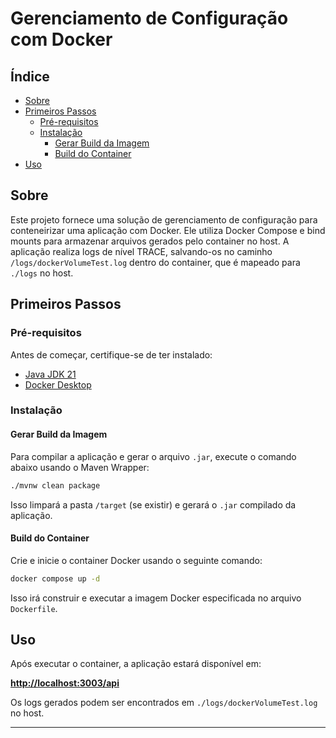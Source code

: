 
# Gerenciamento de Configuração com Docker

## Índice

- [Sobre](#sobre)
- [Primeiros Passos](#primeiros-passos)
  - [Pré-requisitos](#pré-requisitos)
  - [Instalação](#instalação)
    - [Gerar Build da Imagem](#gerar-build-da-imagem)
    - [Build do Container](#build-do-container)
- [Uso](#uso)

## Sobre

Este projeto fornece uma solução de gerenciamento de configuração para conteneirizar uma aplicação com Docker. Ele utiliza Docker Compose e bind mounts para armazenar arquivos gerados pelo container no host. A aplicação realiza logs de nível TRACE, salvando-os no caminho `/logs/dockerVolumeTest.log` dentro do container, que é mapeado para `./logs` no host.

## Primeiros Passos

### Pré-requisitos

Antes de começar, certifique-se de ter instalado:

- [Java JDK 21](https://www.oracle.com/java/technologies/javase/jdk21-archive-downloads.html)
- [Docker Desktop](https://www.docker.com/products/docker-desktop/)

### Instalação

#### Gerar Build da Imagem

Para compilar a aplicação e gerar o arquivo `.jar`, execute o comando abaixo usando o Maven Wrapper:

```bash
./mvnw clean package
```

Isso limpará a pasta `/target` (se existir) e gerará o `.jar` compilado da aplicação.

#### Build do Container

Crie e inicie o container Docker usando o seguinte comando:

```bash
docker compose up -d
```

Isso irá construir e executar a imagem Docker especificada no arquivo `Dockerfile`.

## Uso

Após executar o container, a aplicação estará disponível em:  

**[http://localhost:3003/api](http://localhost:3000/api)**


Os logs gerados podem ser encontrados em `./logs/dockerVolumeTest.log` no host.

---

